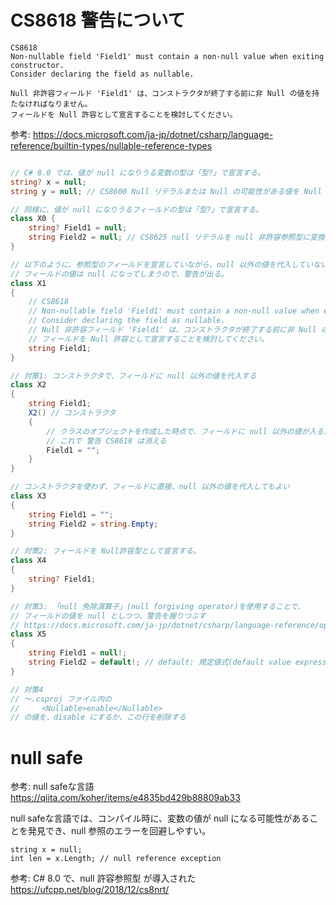 
# CS8618 警告について

```
CS8618
Non-nullable field 'Field1' must contain a non-null value when exiting constructor.
Consider declaring the field as nullable.

Null 非許容フィールド 'Field1' は、コンストラクタが終了する前に非 Null の値を持たなければなりません。
フィールドを Null 許容として宣言することを検討してください。
```

参考: https://docs.microsoft.com/ja-jp/dotnet/csharp/language-reference/builtin-types/nullable-reference-types

```cs

// C# 8.0 では、値が null になりうる変数の型は「型?」で宣言する。
string? x = null;
string y = null; // CS8600 Null リテラルまたは Null の可能性がある値を Null 非許容型に変換しています。

// 同様に、値が null になりうるフィールドの型は「型?」で宣言する。
class X0 {
    string? Field1 = null;
    string Field2 = null; // CS8625 null リテラルを null 非許容参照型に変換できません。
}

// 以下のように、参照型のフィールドを宣言していながら、null 以外の値を代入していない場合、
// フィールドの値は null になってしまうので、警告が出る。
class X1
{
    // CS8618
    // Non-nullable field 'Field1' must contain a non-null value when exiting constructor.
    // Consider declaring the field as nullable.
    // Null 非許容フィールド 'Field1' は、コンストラクタが終了する前に非 Null の値を持たなければなりません。
    // フィールドを Null 許容として宣言することを検討してください。
    string Field1;
}

// 対策1: コンストラクタで、フィールドに null 以外の値を代入する
class X2
{
    string Field1;
    X2() // コンストラクタ
    {
        // クラスのオブジェクトを作成した時点で、フィールドに null 以外の値が入るようにする。
        // これで 警告 CS8618 は消える
        Field1 = "";
    }
}

// コンストラクタを使わず、フィールドに直接、null 以外の値を代入してもよい
class X3
{
    string Field1 = "";
    string Field2 = string.Empty;
}

// 対策2: フィールドを Null許容型として宣言する。
class X4
{
    string? Field1;
}

// 対策3: 「null 免除演算子」(null forgiving operator)を使用することで、
// フィールドの値を null としつつ、警告を握りつぶす
// https://docs.microsoft.com/ja-jp/dotnet/csharp/language-reference/operators/null-forgiving
class X5
{
    string Field1 = null!;
    string Field2 = default!; // default: 規定値式(default value expression) https://docs.microsoft.com/ja-jp/dotnet/csharp/language-reference/operators/default
}

// 対策4
// ～.csproj ファイル内の
//     <Nullable>enable</Nullable>
// の値を、disable にするか、この行を削除する
```

# null safe

参考: null safeな言語
https://qiita.com/koher/items/e4835bd429b88809ab33

null safeな言語では、コンパイル時に、変数の値が null になる可能性があることを発見でき、null 参照のエラーを回避しやすい。

```
string x = null;
int len = x.Length; // null reference exception
```

参考: C# 8.0 で、null 許容参照型 が導入された
https://ufcpp.net/blog/2018/12/cs8nrt/


